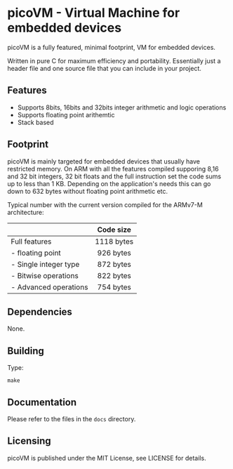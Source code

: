  picoVM - Virtual Machine for embedded devices
==========================================================

picoVM is a fully featured, minimal footprint, VM for embedded devices.

Written in pure C for maximum efficiency and portability. Essentially just a header file and one source file that you can include in your project. 

Features
--------

* Supports 8bits, 16bits and 32bits integer arithmetic and logic operations
* Supports floating point arithemtic
* Stack based

Footprint
---------
picoVM is mainly targeted for embedded devices that usually have restricted memory. 
On ARM with all the features compiled supporing 8,16 and 32 bit integers, 32 bit 
floats and the full instruction set the code sums up to less than 1 KB. Depending on 
the application's needs this can go down to 632 bytes without floating point arithmetic etc.

Typical number with the current version compiled for the ARMv7-M architecture:

|                       | Code size     |
|-----------------------|:-------------:|
| Full features         |    1118 bytes |
| - floating point      |     926 bytes |
| - Single integer type |     872 bytes |
| - Bitwise operations  |     822 bytes |
| - Advanced operations |     754 bytes |

Dependencies
------------

None.

Building
--------

Type:

```make```

Documentation
-------------

Please refer to the files in the ``docs`` directory.

Licensing
---------

picoVM is published under the MIT License, see LICENSE for details.
